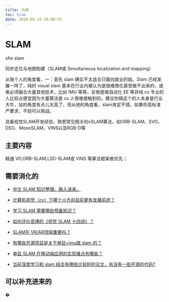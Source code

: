 ```yaml
---
title: 大纲
toc: true
date: 2018-08-19 20:09:55
---
```

# SLAM

sfm slam

同步定位与地图构建（SLAM或 Simultaneous localization and mapping）


从我个人的角度看，一：首先 slam 确实不太适合只面向就业的娃。Slam 已经发展一阵了，纯的 visual slam 基本在行业内被认为是很难商化甚至做不出来的，或者必须融合大量其他技术，比如 IMU 等等，反倒是做自动化 EE 等非纯 cs 专业的人比较占便宜因为大量算法是 cs 人很难接触到的。建议你搞这个的人本身是行业大牛，站的角度有点儿太高了，但从他的角度看，slam肯定不错，如果你高标准严要求，不妨可以挑战。


具备视觉SLAM开发经验，熟悉常见相关的vSLAM算法，如ORB-SLAM、SVO、DSO、MonoSLAM，VINS以及RGB-D等

## 主要内容

精通 VO,ORB-SLAM,LSD-SLAM或 VINS 等算法框架者优先；



## 需要消化的


- [中文 SLAM 知识整理，融入进来。](http://www.slamcn.org/index.php/%E9%A6%96%E9%A1%B5)

- [计算机视觉（cv）下哪个小方向目前更有发展前途？](https://www.zhihu.com/question/51685068)
- [学习 SLAM 需要哪些预备知识？](https://www.zhihu.com/question/35186064)
- [如何评价高博的《视觉 SLAM 十四讲》？](https://www.zhihu.com/question/56630075)
- [SLAM在 VR/AR领域重要吗？](https://www.zhihu.com/question/37071486)
- [有哪些开源项目是关于单目+imu做 slam 的？](https://www.zhihu.com/question/53571648)
- [单目 SLAM 在移动端应用的实现难点有哪些？](https://www.zhihu.com/question/50385799)
- [当前深度学习和 slam 结合有哪些比较好的论文，有没有一些开源的代码?](https://www.zhihu.com/question/66006923)




## 可以补充进来的
�
